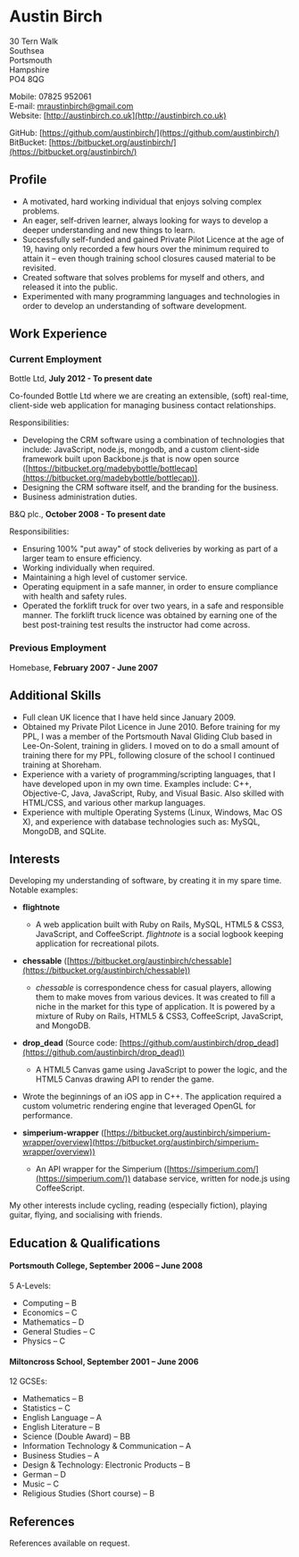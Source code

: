 # Austin Birch

30 Tern Walk  
Southsea  
Portsmouth  
Hampshire  
PO4 8QG  

Mobile: 07825 952061  
E-mail: [mraustinbirch@gmail.com](mailto:mraustinbirch@gmail.com)  
Website: [http://austinbirch.co.uk](http://austinbirch.co.uk)

GitHub: [https://github.com/austinbirch/](https://github.com/austinbirch/)  
BitBucket: [https://bitbucket.org/austinbirch/](https://bitbucket.org/austinbirch/)

## Profile

- A motivated, hard working individual that enjoys solving complex problems.
- An eager, self-driven learner, always looking for ways to develop a deeper
  understanding and new things to learn.
- Successfully self-funded and gained Private Pilot Licence at the age of 19,
  having only recorded a few hours over the minimum required to attain it – even
  though training school closures caused material to be revisited.
- Created software that solves problems for myself and others, and released it
  into the public.
- Experimented with many programming languages and technologies in order to
  develop an understanding of software development.

## Work Experience

### Current Employment

Bottle Ltd, **July 2012 - To present date**

Co-founded Bottle Ltd where we are creating an extensible, (soft) real-time,
client-side web application for managing business contact relationships.

Responsibilities:

- Developing the CRM software using a combination of technologies that include:
  JavaScript, node.js, mongodb, and a custom client-side framework built upon
  Backbone.js that is now open source
   ([https://bitbucket.org/madebybottle/bottlecap](https://bitbucket.org/madebybottle/bottlecap)).
- Designing the CRM software itself, and the branding for the business.
- Business administration duties.

B&Q plc., **October 2008 - To present date**

Responsibilities:

- Ensuring 100% "put away" of stock deliveries by working as part of a larger
  team to ensure efficiency.
- Working individually when required.
- Maintaining a high level of customer service.
- Operating equipment in a safe manner, in order to ensure compliance with
  health and safety rules.
- Operated the forklift truck for over two years, in a safe and responsible
  manner. The forklift truck licence was obtained by earning one of the best
  post-training test results the instructor had come across.

### Previous Employment

Homebase, **February 2007 - June 2007**

<div class="page-break"></div>

## Additional Skills

- Full clean UK licence that I have held since January 2009.
- Obtained my Private Pilot Licence in June 2010. Before training for my PPL,
  I was a member of the Portsmouth Naval Gliding Club based in Lee-On-Solent,
  training in gliders. I moved on to do a small amount of training there for my
  PPL, following closure of the school I continued training at Shoreham.
- Experience with a variety of programming/scripting languages, that I have
  developed upon in my own time. Examples include: C++, Objective-C, Java,
  JavaScript, Ruby, and Visual Basic. Also skilled with HTML/CSS, and various
  other markup languages.
- Experience with multiple Operating Systems (Linux, Windows, Mac OS X), and
  experience with database technologies such as: MySQL, MongoDB, and SQLite.


## Interests

Developing my understanding of software, by creating it in my spare time.  
Notable examples:

- **flightnote**
  - A web application built with Ruby on Rails, MySQL, HTML5 & CSS3,
  JavaScript, and CoffeeScript. _flightnote_ is a social logbook keeping
  application for recreational pilots.

- **chessable** ([https://bitbucket.org/austinbirch/chessable](https://bitbucket.org/austinbirch/chessable))
  - _chessable_ is correspondence chess for casual players, allowing them to
  make moves from various devices. It was created to fill a niche in the
  market for this type of application. It is powered by a mixture of Ruby on
  Rails, HTML5 & CSS3, CoffeeScript, JavaScript, and MongoDB.

- **drop\_dead** (Source code:
  [https://github.com/austinbirch/drop_dead](https://github.com/austinbirch/drop_dead))
  - A HTML5 Canvas game using JavaScript to power the logic, and the HTML5
  Canvas drawing API to render the game.

- Wrote the beginnings of an iOS app in C++. The application required a custom 
  volumetric rendering engine that leveraged OpenGL for performance.

- **simperium-wrapper** ([https://bitbucket.org/austinbirch/simperium-wrapper/overview](https://bitbucket.org/austinbirch/simperium-wrapper/overview))
  - An API wrapper for the Simperium 
    ([https://simperium.com/](https://simperium.com/)) database service,
    written for node.js using CoffeeScript.

My other interests include cycling, reading (especially fiction), playing
guitar, flying, and socialising with friends.

## Education & Qualifications

#### Portsmouth College, September 2006 – June 2008

5 A-Levels:

- Computing – B
- Economics – C
- Mathematics – D
- General Studies – C
- Physics – C

<div class="page-break"></div>

#### Miltoncross School, September 2001 – June 2006

12 GCSEs:

- Mathematics – B
- Statistics – C
- English Language – A
- English Literature – B
- Science (Double Award) – BB
- Information Technology & Communication – A
- Business Studies – A
- Design & Technology: Electronic Products – B
- German – D
- Music – C
- Religious Studies (Short course) – B

## References

References available on request.
